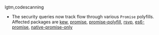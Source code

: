 lgtm,codescanning
* The security queries now track flow through various `Promise` polyfills.
  Affected packages are
    [kew](https://npmjs.com/package/kew),
    [promise](https://npmjs.com/package/promise),
    [promise-polyfill](https://npmjs.com/package/promise-polyfill),
    [rsvp](https://npmjs.com/package/rsvp),
    [es6-promise](https://npmjs.com/package/es6-promise),
    [native-promise-only](https://npmjs.com/package/native-promise-only)
